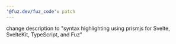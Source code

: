 ```yaml
---
'@fuz.dev/fuz_code': patch
---
```


change description to "syntax highlighting using prismjs for Svelte, SvelteKit, TypeScript, and Fuz"
